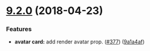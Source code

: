 <a name="9.2.0"></a>
# [9.2.0](https://github.com/purposeindustries/intellyo-application-design-system/compare/v9.1.1...v9.2.0) (2018-04-23)


### Features

* **avatar card:** add render avatar prop. ([#377](https://github.com/purposeindustries/intellyo-application-design-system/issues/377)) ([9a1a4af](https://github.com/purposeindustries/intellyo-application-design-system/commit/9a1a4af))



